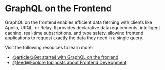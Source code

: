 # GraphQL on the Frontend

GraphQL on the frontend enables efficient data fetching with clients like Apollo, URQL, or Relay. It provides declarative data requirements, intelligent caching, real-time subscriptions, and type safety, allowing frontend applications to request exactly the data they need in a single query.

Visit the following resources to learn more:

- [@article@Get started with GraphQL on the frontend](https://www.howtographql.com/react-apollo/0-introduction/)
- [@feed@Explore top posts about Frontend Development](https://app.daily.dev/tags/frontend?ref=roadmapsh)